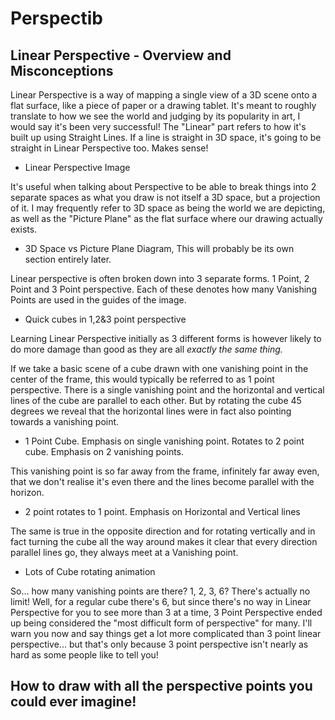 Perspectib
==========

## Linear Perspective - Overview and Misconceptions

Linear Perspective is a way of mapping a single view of a 3D scene onto a flat surface, like a piece of paper or a drawing tablet. It's meant to roughly translate to how we see the world and judging by its popularity in art, I would say it's been very successful! The "Linear" part refers to how it's built up using Straight Lines. If a line is straight in 3D space, it's going to be straight in Linear Perspective too. Makes sense!

- Linear Perspective Image

It's useful when talking about Perspective to be able to break things into 2 separate spaces as what you draw is not itself a 3D space, but a projection of it. I may frequently refer to 3D space as being the world we are depicting, as well as the "Picture Plane" as the flat surface where our drawing actually exists.

- 3D Space vs Picture Plane Diagram, This will probably be its own section entirely later.

Linear perspective is often broken down into 3 separate forms. 1 Point, 2 Point and 3 Point perspective.
Each of these denotes how many Vanishing Points are used in the guides of the image.

- Quick cubes in 1,2&3 point perspective

Learning Linear Perspective initially as 3 different forms is however likely to do more damage than good as they are all *exactly the same thing.*

If we take a basic scene of a cube drawn with one vanishing point in the center of the frame, this would typically be referred to as 1 point perspective. There is a single vanishing point and the horizontal and vertical lines of the cube are parallel to each other.
But by rotating the cube 45 degrees we reveal that the horizontal lines were in fact also pointing towards a vanishing point.

- 1 Point Cube. Emphasis on single vanishing point. Rotates to 2 point cube. Emphasis on 2 vanishing points.

This vanishing point is so far away from the frame, infinitely far away even, that we don't realise it's even there and the lines become parallel with the horizon.

- 2 point rotates to 1 point. Emphasis on Horizontal and Vertical lines

The same is true in the opposite direction and for rotating vertically and in fact turning the cube all the way around makes it clear that every direction parallel lines go, they always meet at a Vanishing point. 

- Lots of Cube rotating animation

So... how many vanishing points are there? 1, 2, 3, 6? There's actually no limit!
Well, for a regular cube there's 6, but since there's no way in Linear Perspective for you to see more than 3 at a time, 3 Point Perspective ended up being considered the "most difficult form of perspective" for many.
I'll warn you now and say things get a lot more complicated than 3 point linear perspective... but that's only because 3 point perspective isn't nearly as hard as some people like to tell you!

## How to draw with all the perspective points you could ever imagine!

